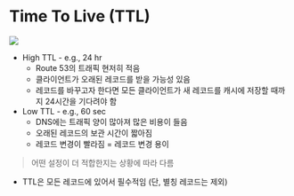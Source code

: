 # Time To Live (TTL)

![](https://velog.velcdn.com/images/gagaeun/post/c6e47f2b-7acf-4ac8-96d3-0df7d42b51d7/image.png)

- High TTL -  e.g., 24 hr
	- Route 53의 트래픽 현저히 적음
	- 클라이언트가 오래된 레코드를 받을 가능성 있음
	- 레코드를 바꾸고자 한다면 모든 클라이언트가 새 레코드를 캐시에 저장할 때까지 24시간을 기다려야 함
- Low TTL - e.g., 60 sec
	- DNS에는 트래픽 양이 많아져 많은 비용이 들음
	- 오래된 레코드의 보관 시간이 짧아짐
	- 레코드 변경이 빨라짐 = 레코드 변경 용이

> 어떤 설정이 더 적합한지는 상황에 따라 다름

- TTL은 모든 레코드에 있어서 필수적임 (단, 별칭 레코드는 제외)